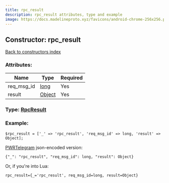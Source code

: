 ```yaml
---
title: rpc_result
description: rpc_result attributes, type and example
image: https://docs.madelineproto.xyz/favicons/android-chrome-256x256.png
---
```

## Constructor: rpc\_result  
[Back to constructors index](index.md)



### Attributes:

| Name     |    Type       | Required |
|----------|---------------|----------|
|req\_msg\_id|[long](../types/long.md) | Yes|
|result|[Object](../types/Object.md) | Yes|



### Type: [RpcResult](../types/RpcResult.md)


### Example:

```
$rpc_result = ['_' => 'rpc_result', 'req_msg_id' => long, 'result' => Object];
```  

[PWRTelegram](https://pwrtelegram.xyz) json-encoded version:

```
{"_": "rpc_result", "req_msg_id": long, "result": Object}
```


Or, if you're into Lua:  


```
rpc_result={_='rpc_result', req_msg_id=long, result=Object}

```


